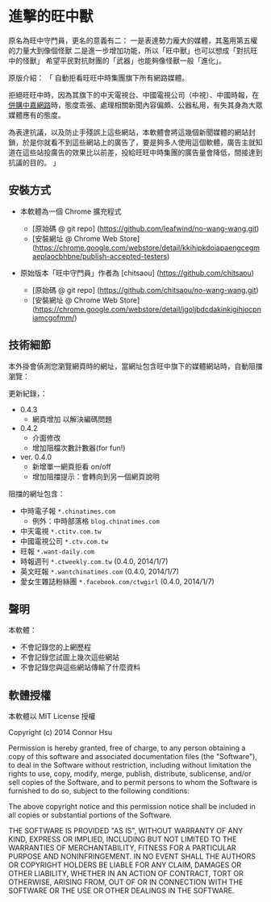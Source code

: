 # 進擊的旺中獸

原名為旺中守門員，更名的意義有二：
一是表達勢力龐大的媒體，其濫用第五權的力量大到像個怪獸
二是進一步增加功能，所以「旺中獸」也可以想成「對抗旺中的怪獸」
希望平民對抗財團的「武器」也能夠像怪獸一般「進化」。


原版介紹：
「
自動拒看旺旺中時集團旗下所有網路媒體。

拒絕旺旺中時，因為其旗下的中天電視台、中國電視公司（中視）、中國時報，在[併購中嘉網路](http://zh.wikipedia.org/zh-tw/%E6%97%BA%E6%97%BA%E4%B8%AD%E6%99%82%E4%BD%B5%E8%B3%BC%E4%B8%AD%E5%98%89%E6%A1%88)時，態度乖張、處理相關新聞內容偏頗、公器私用，有失其身為大眾媒體應有的態度。

為表達抗議，以及防止手殘誤上這些網站，本軟體會將這幾個新聞媒體的網站封鎖，於是你就看不到這些網站上的廣告了，要是夠多人使用這個軟體，廣告主就知道在這些站投廣告的效果比以前差，投給旺旺中時集團的廣告量會降低，間接達到抗議的目的。
」

## 安裝方式

* 本軟體為一個 Chrome 擴充程式
  - [原始碼 @ git repo] (https://github.com/leafwind/no-wang-wang.git)
  - [安裝網址 @ Chrome Web Store] (https://chrome.google.com/webstore/detail/kkihipkdoiapaengcegmaeplaocbhbne/publish-accepted-testers)

* 原始版本「旺中守門員」作者為 [chitsaou] (https://github.com/chitsaou)
  - [原始碼 @ git repo] (https://github.com/chitsaou/no-wang-wang.git)
  - [安裝網址 @ Chrome Web Store] (https://chrome.google.com/webstore/detail/jgoljbdcdakinkigihjocpniamcgofmm/)

## 技術細節

本外掛會偵測您瀏覽網頁時的網址，當網址包含旺中旗下的媒體網站時，自動阻擋瀏覽：

更新紀錄，：

* 0.4.3
  - 網頁增加 <meta charset = "UTF-8"> 以解決編碼問題
* 0.4.2
  - 介面修改
  - 增加阻檔次數計數器(for fun!)
* ver. 0.4.0
  - 新增單一網頁拒看 on/off
  - 增加阻擋提示：會轉向到另一個網頁說明

阻擋的網址包含：

* 中時電子報 `*.chinatimes.com`
  - 例外：中時部落格 `blog.chinatimes.com`
* 中天電視 `*.ctitv.com.tw`
* 中國電視公司 `*.ctv.com.tw`
* 旺報 `*.want-daily.com`
* 時報週刊 `*.ctweekly.com.tw` (0.4.0, 2014/1/7)
* 英文旺報 `*.wantchinatimes.com` (0.4.0, 2014/1/7)
* 愛女生雜誌粉絲團 `*.facebook.com/ctwgirl` (0.4.0, 2014/1/7)


## 聲明

本軟體：
* 不會記錄您的上網歷程
* 不會記錄您試圖上幾次這些網站
* 不會記錄您與這些網站傳輸了什麼資料

## 軟體授權

本軟體以 MIT License 授權

Copyright (c) 2014 Connor Hsu

Permission is hereby granted, free of charge, to any person obtaining a copy of this software and associated documentation files (the "Software"), to deal in the Software without restriction, including without limitation the rights to use, copy, modify, merge, publish, distribute, sublicense, and/or sell copies of the Software, and to permit persons to whom the Software is furnished to do so, subject to the following conditions:

The above copyright notice and this permission notice shall be included in all copies or substantial portions of the Software.

THE SOFTWARE IS PROVIDED "AS IS", WITHOUT WARRANTY OF ANY KIND, EXPRESS OR IMPLIED, INCLUDING BUT NOT LIMITED TO THE WARRANTIES OF MERCHANTABILITY, FITNESS FOR A PARTICULAR PURPOSE AND NONINFRINGEMENT. IN NO EVENT SHALL THE AUTHORS OR COPYRIGHT HOLDERS BE LIABLE FOR ANY CLAIM, DAMAGES OR OTHER LIABILITY, WHETHER IN AN ACTION OF CONTRACT, TORT OR OTHERWISE, ARISING FROM, OUT OF OR IN CONNECTION WITH THE SOFTWARE OR THE USE OR OTHER DEALINGS IN THE SOFTWARE.
